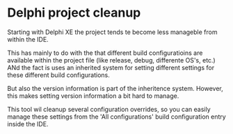 Delphi project cleanup
======================

Starting with Delphi XE the project tends te become less manageble from within the IDE.

This has mainly to do with the that different build configuratioins are available within the project file (like release, debug, differente OS's, etc.) ANd the fact is uses an inherited system for setting different settings for these different build configurations.

But also the version information is part of the inheritence system.
However, this makes setting version information a bit hard to manage.

This tool wil cleanup several configuration overrides, so you can easily manage these settings from the 'All configurations' build configuration entry inside the IDE.
